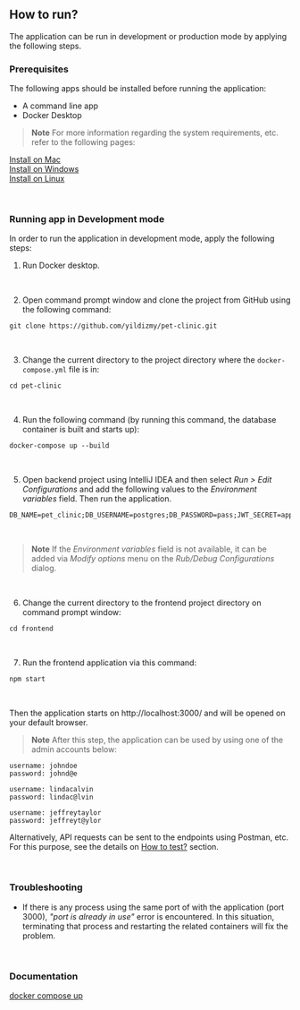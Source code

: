 ## How to run?

The application can be run in development or production mode by applying the following steps.
<br/>

### Prerequisites

The following apps should be installed before running the application:

- A command line app
- Docker Desktop 

> **Note** For more information regarding the system requirements, etc. refer to the following pages:

[Install on Mac](https://docs.docker.com/desktop/install/mac-install/)<br/>
[Install on Windows](https://docs.docker.com/desktop/install/windows-install/)<br/>
[Install on Linux](https://docs.docker.com/desktop/install/linux-install/)<br/>

<br/>

### Running app in Development mode

In order to run the application in development mode, apply the following steps:

1. Run Docker desktop.

<br/>


2. Open command prompt window and clone the project from GitHub using the following command:

```
git clone https://github.com/yildizmy/pet-clinic.git
```
<br/>



3. Change the current directory to the project directory where the `docker-compose.yml` file is in:

```
cd pet-clinic
```
<br/>


4. Run the following command (by running this command, the database container is built and starts up):

```
docker-compose up --build
```

<br/>

5. Open backend project using IntelliJ IDEA and then select _Run > Edit Configurations_ and add the following values to the _Environment variables_ field. Then run the application. 

```
DB_NAME=pet_clinic;DB_USERNAME=postgres;DB_PASSWORD=pass;JWT_SECRET=appSecretKey
```
<br/>

> **Note** If the _Environment variables_ field is not available, it can be added via _Modify options_ menu on the _Rub/Debug Configurations_ dialog.

<br/>

6. Change the current directory to the frontend project directory on command prompt window:

```
cd frontend
```
<br/>

7. Run the frontend application via this command:

```
npm start
```

<br/>

Then the application starts on http://localhost:3000/ and will be opened on your default browser. 


> **Note** After this step, the application can be used by using one of the admin accounts below:

```
username: johndoe
password: johnd@e

username: lindacalvin
password: lindac@lvin

username: jeffreytaylor
password: jeffreyt@ylor
```

Alternatively, API requests can be sent to the endpoints using Postman, etc. For this purpose, see the details on [How to test?](how_to_test.md) section.

<br/>

### Troubleshooting

* If there is any process using the same port of with the application (port 3000), _"port is already in use"_ error is
  encountered. In this situation, terminating that process and restarting the related containers will fix the problem. 

<br/>

### Documentation

[docker compose up](https://docs.docker.com/engine/reference/commandline/compose_up/)<br/>


<br/>
<br/>